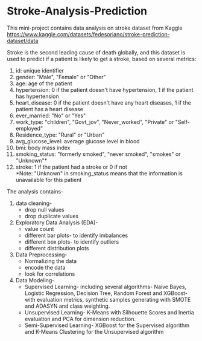 # Stroke-Analysis-Prediction

This mini-project contains data analysis on stroke dataset from Kaggle 
https://www.kaggle.com/datasets/fedesoriano/stroke-prediction-dataset/data

Stroke is the second leading cause of death globally, and this dataset is used to predict if a patient is likely to get a stroke, based on several metrics:
1) id: unique identifier<br>
2) gender: "Male", "Female" or "Other"<br>
3) age: age of the patient<br>
4) hypertension: 0 if the patient doesn't have hypertension, 1 if the patient has hypertension<br>
5) heart_disease: 0 if the patient doesn't have any heart diseases, 1 if the patient has a heart disease<br>
6) ever_married: "No" or "Yes"<br>
7) work_type: "children", "Govt_jov", "Never_worked", "Private" or "Self-employed"<br>
8) Residence_type: "Rural" or "Urban"<br>
9) avg_glucose_level: average glucose level in blood<br>
10) bmi: body mass index<br>
11) smoking_status: "formerly smoked", "never smoked", "smokes" or "Unknown"*<br>
12) stroke: 1 if the patient had a stroke or 0 if not<br>
*Note: "Unknown" in smoking_status means that the information is unavailable for this patient

The analysis contains- 
1. data cleaning-
   - drop null values
   - drop duplicate values
3. Exploratory Data Analysis (EDA)-
   - value count
   - different bar plots- to identify imbalances
   - different box plots- to identify outliers
   - different distribution plots
4. Data Preprocessing-
   - Normalizing the data
   - encode the data
   - look for correlations
5. Data Modeling-
   - Supervised Learning- including several algorithms- Naive Bayes, Logistic Regression, Decision Tree, Random Forest and XGBoost- with evaluation metrics, synthetic samples generating with SMOTE and ADASYN and class weighting.
   - Unsupervised Learning- K-Means with Silhouette Scores and Inertia evaluation and PCA for dimension reduction.
   - Semi-Supervised Learning- XGBoost for the Supervised algorithm and K-Means Clustering for the Unsupervised algorithm
